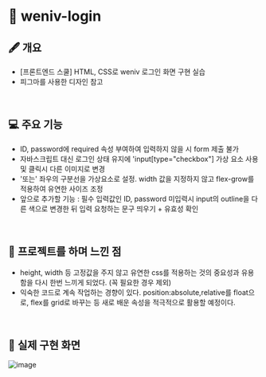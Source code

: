 # 🔖 weniv-login


## 🖋 개요

- [프론트엔드 스쿨] HTML, CSS로 weniv 로그인 화면 구현 실습
- 피그마를 사용한 디자인 참고
<br>

## 💻 주요 기능

- ID, password에 required 속성 부여하여 입력하지 않을 시 form 제출 불가
- 자바스크립트 대신 로그인 상태 유지에 'input[type="checkbox"] 가상 요소 사용 및 클릭시 다른 이미지로 변경
- '또는' 좌우의 구분선을 가상요소로 설정. width 값을 지정하지 않고 flex-grow를 적용하여 유연한 사이즈 조정
- 앞으로 추가할 기능 : 필수 입력값인 ID, password 미입력시 input의 outline을 다른 색으로 변경한 뒤 입력 요청하는 문구 띄우기 + 유효성 확인
<br>

## 💬 프로젝트를 하며 느낀 점

- height, width 등 고정값을 주지 않고 유연한 css를 적용하는 것의 중요성과 유용함을 다시 한번 느끼게 되었다. (꼭 필요한 경우 제외)
- 익숙한 코드로 계속 작업하는 경향이 있다. position:absolute,relative를 float으로, flex를 grid로 바꾸는 등 새로 배운 속성을 적극적으로 활용할 예정이다.
<br>

## 🔎 실제 구현 화면
![image](https://user-images.githubusercontent.com/80025366/163715091-e244bf38-7789-4a89-9938-33e2dc7a9119.png)
